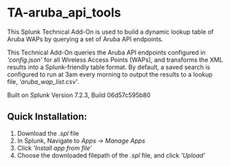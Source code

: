 # TA-aruba_api_tools
This Splunk Technical Add-On is used to build a dynamic lookup table of Aruba WAPs by querying a set of Aruba API endpoints.

This Technical Add-On queries the Aruba API endpoints configured in *'config.json'* for all Wireless Access Points (WAPs), and transforms the XML results into a Splunk-friendly table format. By default, a saved search is configured to run at 3am every morning to output the results to a lookup file, *'aruba_wap_list.csv'*.

Built on Splunk Version 7.2.3, Build 06d57c595b80

## Quick Installation:
1. Download the *.spl* file
1. In Splunk, Navigate to *Apps -> Manage Apps*
1. Click *'Install app from file'*
1. Choose the downloaded filepath of the *.spl* file, and click *'Upload'*
